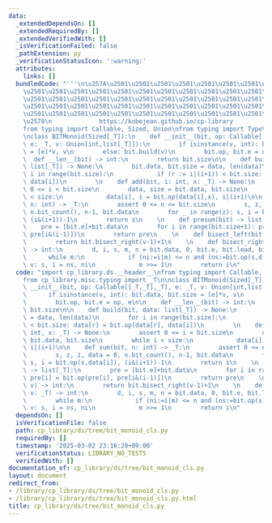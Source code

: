 ```yaml
---
data:
  _extendedDependsOn: []
  _extendedRequiredBy: []
  _extendedVerifiedWith: []
  _isVerificationFailed: false
  _pathExtension: py
  _verificationStatusIcon: ':warning:'
  attributes:
    links: []
  bundledCode: "'''\n\u257A\u2501\u2501\u2501\u2501\u2501\u2501\u2501\u2501\u2501\u2501\
    \u2501\u2501\u2501\u2501\u2501\u2501\u2501\u2501\u2501\u2501\u2501\u2501\u2501\
    \u2501\u2501\u2501\u2501\u2501\u2501\u2501\u2501\u2501\u2501\u2501\u2501\u2501\
    \u2501\u2501\u2501\u2501\u2501\u2501\u2501\u2501\u2501\u2501\u2501\u2501\u2501\
    \u2501\u2501\u2501\u2501\u2501\u2501\u2501\u2501\u2501\u2501\u2501\u2501\u2501\
    \u2578\n             https://kobejean.github.io/cp-library               \n'''\n\
    from typing import Callable, Sized, Union\nfrom typing import TypeVar\n_T = TypeVar('T')\n\
    \nclass BITMonoid(Sized[_T]):\n    def __init__(bit, op: Callable[[_T,_T],_T],\
    \ e: _T, v: Union[int,list[_T]]):\n        if isinstance(v, int): bit.data, bit.size\
    \ = [e]*v, v\n        else: bit.build(v)\n        bit.op, bit.e = op, e\n\n  \
    \  def __len__(bit) -> int:\n        return bit.size\n\n    def build(bit, data:\
    \ list[_T]) -> None:\n        bit.data, bit.size = data, len(data)\n        for\
    \ i in range(bit.size):\n            if (r := i|(i+1)) < bit.size: data[r] = bit.op(data[r],\
    \ data[i])\n        \n    def add(bit, i: int, x: _T) -> None:\n        assert\
    \ 0 <= i < bit.size\n        data, size = bit.data, bit.size\n        while i\
    \ < size:\n            data[i], i = bit.op(data[i],x), i|(i+1)\n\n    def sum(bit,\
    \ n: int) -> _T:\n        assert 0 <= n <= bit.size\n        s, z, i, data = 0,\
    \ n.bit_count(), n-1, bit.data\n        for _ in range(z): s, i = bit.op(s,data[i]),\
    \ (i&(i+1))-1\n        return s\n    \n    def presum(bit) -> list[_T]:\n    \
    \    pre = [bit.e]+bit.data\n        for i in range(bit.size+1): pre[i] = bit.op(pre[i],\
    \ pre[i&(i-1)])\n        return pre\n    \n    def bisect_left(bit, v) -> int:\n\
    \        return bit.bisect_right(v-1)+1\n    \n    def bisect_right(bit, v: _T)\
    \ -> int:\n        d, i, s, m, n = bit.data, 0, bit.e, bit.lead, bit.size\n  \
    \      while m:\n            if (ni:=i|m) <= n and (ns:=bit.op(s,d[ni-1])) <=\
    \ v: s, i = ns, ni\n            m >>= 1\n        return i\n"
  code: "import cp_library.ds.__header__\nfrom typing import Callable, Sized, Union\n\
    from cp_library.misc.typing import _T\n\nclass BITMonoid(Sized[_T]):\n    def\
    \ __init__(bit, op: Callable[[_T,_T],_T], e: _T, v: Union[int,list[_T]]):\n  \
    \      if isinstance(v, int): bit.data, bit.size = [e]*v, v\n        else: bit.build(v)\n\
    \        bit.op, bit.e = op, e\n\n    def __len__(bit) -> int:\n        return\
    \ bit.size\n\n    def build(bit, data: list[_T]) -> None:\n        bit.data, bit.size\
    \ = data, len(data)\n        for i in range(bit.size):\n            if (r := i|(i+1))\
    \ < bit.size: data[r] = bit.op(data[r], data[i])\n        \n    def add(bit, i:\
    \ int, x: _T) -> None:\n        assert 0 <= i < bit.size\n        data, size =\
    \ bit.data, bit.size\n        while i < size:\n            data[i], i = bit.op(data[i],x),\
    \ i|(i+1)\n\n    def sum(bit, n: int) -> _T:\n        assert 0 <= n <= bit.size\n\
    \        s, z, i, data = 0, n.bit_count(), n-1, bit.data\n        for _ in range(z):\
    \ s, i = bit.op(s,data[i]), (i&(i+1))-1\n        return s\n    \n    def presum(bit)\
    \ -> list[_T]:\n        pre = [bit.e]+bit.data\n        for i in range(bit.size+1):\
    \ pre[i] = bit.op(pre[i], pre[i&(i-1)])\n        return pre\n    \n    def bisect_left(bit,\
    \ v) -> int:\n        return bit.bisect_right(v-1)+1\n    \n    def bisect_right(bit,\
    \ v: _T) -> int:\n        d, i, s, m, n = bit.data, 0, bit.e, bit.lead, bit.size\n\
    \        while m:\n            if (ni:=i|m) <= n and (ns:=bit.op(s,d[ni-1])) <=\
    \ v: s, i = ns, ni\n            m >>= 1\n        return i\n"
  dependsOn: []
  isVerificationFile: false
  path: cp_library/ds/tree/bit_monoid_cls.py
  requiredBy: []
  timestamp: '2025-03-02 23:16:20+09:00'
  verificationStatus: LIBRARY_NO_TESTS
  verifiedWith: []
documentation_of: cp_library/ds/tree/bit_monoid_cls.py
layout: document
redirect_from:
- /library/cp_library/ds/tree/bit_monoid_cls.py
- /library/cp_library/ds/tree/bit_monoid_cls.py.html
title: cp_library/ds/tree/bit_monoid_cls.py
---
```

